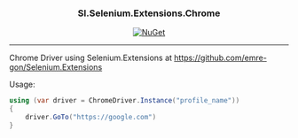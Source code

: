 <h3 align="center">Sl.Selenium.Extensions.Chrome</h3>

<div align="center">

[![NuGet](https://img.shields.io/nuget/v/Sl.Selenium.Extensions.Chrome.svg)](https://www.nuget.org/packages/Sl.Selenium.Extensions.Chrome)

</div>

---

Chrome Driver using Selenium.Extensions at https://github.com/emre-gon/Selenium.Extensions

Usage:


```cs
using (var driver = ChromeDriver.Instance("profile_name"))
{
    driver.GoTo("https://google.com")
}
```